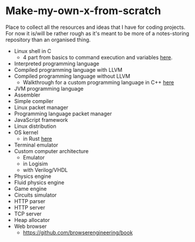 # Make-my-own-x-from-scratch

Place to collect all the resources and ideas that I have for coding projects. For now it is/will be rather rough as it's meant to be more of a notes-storing repository than an organised thing.

- Linux shell in C
  - 4 part from basics to command execution and variables [here](https://blog.devgenius.io/lets-build-a-linux-shell-part-i-954c95911501).
- Interpreted programming language
- Compiled programming language with LLVM
- Compiled programming language without LLVM
  - Walkthrough for a custom programming language in C++ [here](https://www.youtube.com/watch?v=vcSijrRsrY0)
- JVM programming language
- Assembler
- Simple compiler
- Linux packet manager
- Programming language packet manager
- JavaScript framework
- Linux distribution
- OS kernel
  - in Rust [here](https://os.phil-opp.com/) 
- Terminal emulator
- Custom computer architecture
  - Emulator
  - in Logisim
  - with Verilog/VHDL
- Physics engine
- Fluid physics engine
- Game engine
- Circuits simulator
- HTTP parser
- HTTP server
- TCP server
- Heap allocator
- Web browser
  - https://github.com/browserengineering/book
